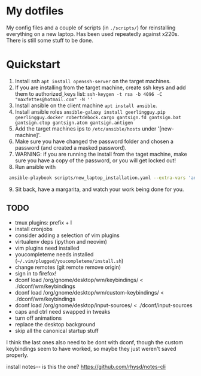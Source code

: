 # My dotfiles

My config files and a couple of scripts (in `./scripts/`) for reinstalling everything on a new laptop. Has been used repeatedly against x220s. There is still some stuff to be done.

# Quickstart

1. Install ssh `apt install openssh-server` on the target machines.
2. If you are installing from the target machine, create ssh keys and add them to authorized_keys list: `ssh-keygen -t rsa -b 4096 -C "maxfettes@hotmail.com" -N ''`
3. Install ansible on the client machine `apt install ansible`.
4. Install ansible roles `ansible-galaxy install geerlingguy.pip geerlingguy.docker robertdebock.cargo gantsign.fd gantsign.bat gantsign.ctop gantsign.atom gantsign.antigen`
5. Add the target machines ips to `/etc/ansible/hosts` under '[new-machine]'.
6. Make sure you have changed the password folder and chosen a password (and created a masked password).
7. WARNING: if you are running the install from the taget machine, make sure you have a copy of the password, or you will get locked out!
8. Run ansible with
```bash
 ansible-playbook scripts/new_laptop_installation.yaml --extra-vars 'ansible_sudo_pass=<SUDO PASS FOR NEW MACHINE>'
 ```
9. Sit back, have a margarita, and watch your work being done for you.

## TODO

* tmux plugins: prefix + I
* install cronjobs
* consider adding a selection of vim plugins
* virtualenv deps (ipython and neovim)
* vim plugins need installed
* youcompleteme needs installed (`~/.vim/plugged/youcompleteme/install.sh`)
* change remotes (git remote remove origin)
* sign in to firefox!
* dconf load /org/gnome/desktop/wm/keybindings/ < ./dconf/wm/keybindings
* dconf load /org/gnome/desktop/wm/custom-keybindings/ < ./dconf/wm/keybindings
* dconf load /org/gnome/desktop/input-sources/ < ./dconf/input-sources
* caps and ctrl need swapped in tweaks
* turn off animations
* replace the desktop background
* skip all the canonical startup stuff

I think the last ones also need to be dont with dconf, though the custom keybindings seem to have worked, so maybe they just weren't saved properly.

install notes-- is this the one?
https://github.com/rhysd/notes-cli
